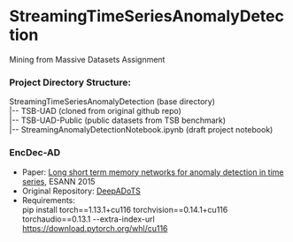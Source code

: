 # StreamingTimeSeriesAnomalyDetection
Mining from Massive Datasets Assignment

### Project Directory Structure:
StreamingTimeSeriesAnomalyDetection (base directory) <br>
|-- TSB-UAD (cloned from original github repo) <br>
|-- TSB-UAD-Public (public datasets from TSB benchmark) <br>
|-- StreamingAnomalyDetectionNotebook.ipynb (draft project notebook) <br>

### EncDec-AD
- Paper: [Long short term memory networks for anomaly detection in time series](https://www.elen.ucl.ac.be/Proceedings/esann/esannpdf/es2015-56), ESANN 2015 
- Original Repository: [DeepADoTS](https://github.com/KDD-OpenSource/DeepADoTS/tree/master)
- Requirements: <br>
    pip install torch==1.13.1+cu116 torchvision==0.14.1+cu116 torchaudio==0.13.1 --extra-index-url https://download.pytorch.org/whl/cu116
